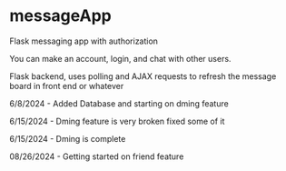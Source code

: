 # messageApp
Flask messaging app with authorization

You can make an account, login, and chat with other users.

Flask backend, uses polling and AJAX requests to refresh the message board in front end or whatever 

6/8/2024 - Added Database and starting on dming feature

6/15/2024 - Dming feature is very broken fixed some of it 

6/15/2024 - Dming is complete

08/26/2024 - Getting started on friend feature